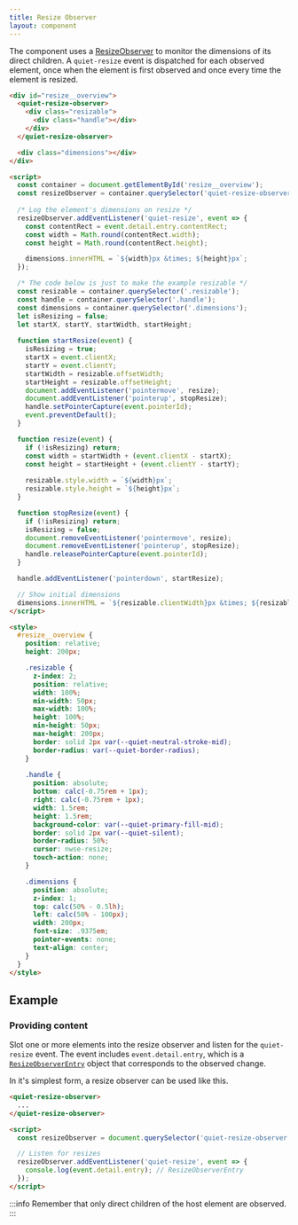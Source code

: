 ```yaml
---
title: Resize Observer
layout: component
---
```


The component uses a [ResizeObserver](https://developer.mozilla.org/en-US/docs/Web/API/ResizeObserver) to monitor the dimensions of its direct children. A `quiet-resize` event is dispatched for each observed element, once when the element is first observed and once every time the element is resized.

```html {.example}
<div id="resize__overview">
  <quiet-resize-observer>
    <div class="resizable">
      <div class="handle"></div>
    </div>
  </quiet-resize-observer>

  <div class="dimensions"></div>
</div>

<script>
  const container = document.getElementById('resize__overview');
  const resizeObserver = container.querySelector('quiet-resize-observer');
  
  /* Log the element's dimensions on resize */
  resizeObserver.addEventListener('quiet-resize', event => {
    const contentRect = event.detail.entry.contentRect;
    const width = Math.round(contentRect.width);
    const height = Math.round(contentRect.height);

    dimensions.innerHTML = `${width}px &times; ${height}px`;
  });

  /* The code below is just to make the example resizable */
  const resizable = container.querySelector('.resizable');
  const handle = container.querySelector('.handle');
  const dimensions = container.querySelector('.dimensions');
  let isResizing = false;
  let startX, startY, startWidth, startHeight;
  
  function startResize(event) {
    isResizing = true;
    startX = event.clientX;
    startY = event.clientY;
    startWidth = resizable.offsetWidth;
    startHeight = resizable.offsetHeight;
    document.addEventListener('pointermove', resize);
    document.addEventListener('pointerup', stopResize);
    handle.setPointerCapture(event.pointerId);
    event.preventDefault();
  }

  function resize(event) {
    if (!isResizing) return;
    const width = startWidth + (event.clientX - startX);
    const height = startHeight + (event.clientY - startY);
    
    resizable.style.width = `${width}px`;
    resizable.style.height = `${height}px`;
  }

  function stopResize(event) {
    if (!isResizing) return;
    isResizing = false;
    document.removeEventListener('pointermove', resize);
    document.removeEventListener('pointerup', stopResize);
    handle.releasePointerCapture(event.pointerId);
  }

  handle.addEventListener('pointerdown', startResize);  

  // Show initial dimensions
  dimensions.innerHTML = `${resizable.clientWidth}px &times; ${resizable.clientHeight}px`;
</script>

<style>
  #resize__overview {
    position: relative;
    height: 200px;

    .resizable {
      z-index: 2;
      position: relative;
      width: 100%;
      min-width: 50px;
      max-width: 100%;
      height: 100%;
      min-height: 50px;
      max-height: 200px;
      border: solid 2px var(--quiet-neutral-stroke-mid);
      border-radius: var(--quiet-border-radius);
    }
    
    .handle {
      position: absolute;
      bottom: calc(-0.75rem + 1px);
      right: calc(-0.75rem + 1px);
      width: 1.5rem;
      height: 1.5rem;
      background-color: var(--quiet-primary-fill-mid);
      border: solid 2px var(--quiet-silent);
      border-radius: 50%;
      cursor: nwse-resize;
      touch-action: none;
    }

    .dimensions {
      position: absolute;
      z-index: 1;
      top: calc(50% - 0.5lh);
      left: calc(50% - 100px);
      width: 200px;
      font-size: .9375em;
      pointer-events: none;
      text-align: center;
    }
  }
</style>
```

## Example

### Providing content

Slot one or more elements into the resize observer and listen for the `quiet-resize` event. The event includes `event.detail.entry`, which is a [`ResizeObserverEntry`](https://developer.mozilla.org/en-US/docs/Web/API/ResizeObserverEntry) object that corresponds to the observed change.

In it's simplest form, a resize observer can be used like this.

```html
<quiet-resize-observer>
  ...
</quiet-resize-observer>

<script>
  const resizeObserver = document.querySelector('quiet-resize-observer');

  // Listen for resizes
  resizeObserver.addEventListener('quiet-resize', event => {
    console.log(event.detail.entry); // ResizeObserverEntry
  });
</script>
```

:::info
Remember that only direct children of the host element are observed.
:::
